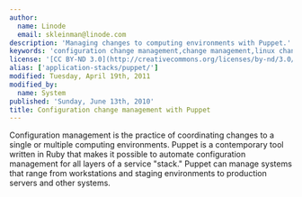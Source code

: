 ```yaml
---
author:
  name: Linode
  email: skleinman@linode.com
description: 'Managing changes to computing environments with Puppet.'
keywords: 'configuration change management,change management,linux change management,puppet'
license: '[CC BY-ND 3.0](http://creativecommons.org/licenses/by-nd/3.0/us/)'
alias: ['application-stacks/puppet/']
modified: Tuesday, April 19th, 2011
modified_by:
  name: System
published: 'Sunday, June 13th, 2010'
title: Configuration change management with Puppet
---
```


Configuration management is the practice of coordinating changes to a single or multiple computing environments. Puppet is a contemporary tool written in Ruby that makes it possible to automate configuration management for all layers of a service "stack." Puppet can manage systems that range from workstations and staging environments to production servers and other systems.
